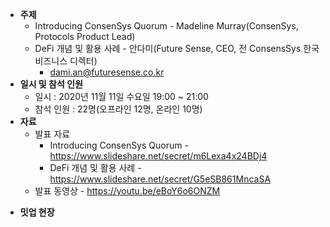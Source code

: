 - **주제**
  - Introducing ConsenSys Quorum - Madeline Murray(ConsenSys, Protocols Product Lead)
  - DeFi 개념 및 활용 사례 - 안다미(Future Sense, CEO, 전 ConsensSys 한국 비즈니스 디렉터) 
    - dami.an@futuresense.co.kr
- **일시 및 참석 인원**
  - 일시 : 2020년 11월 11일 수요일 19:00 ~ 21:00
  - 참석 인원 : 22명(오프라인 12명, 온라인 10명)
- **자료**
  - 발표 자료
    - Introducing ConsenSys Quorum - https://www.slideshare.net/secret/m6Lexa4x24BDj4
    - DeFi 개념 및 활용 사례 - https://www.slideshare.net/secret/G5eSB861MncaSA
  - 발표 동영상 - https://youtu.be/eBoY6o6ONZM

* **밋업 현장**